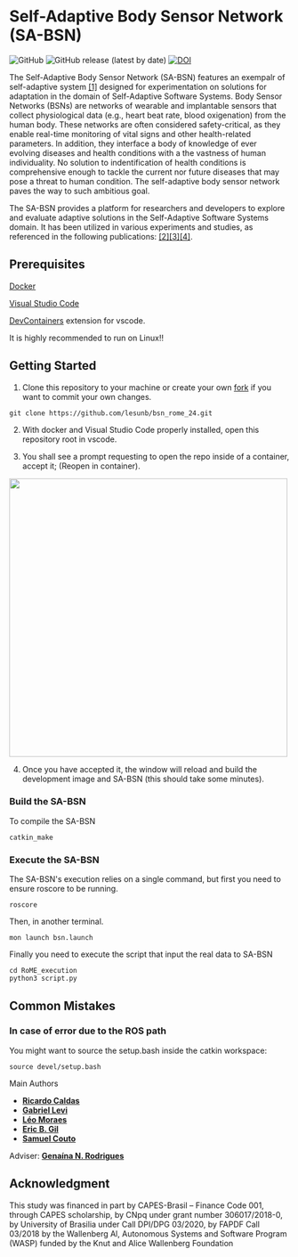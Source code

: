 # Self-Adaptive Body Sensor Network (SA-BSN)

![GitHub](https://img.shields.io/github/license/lesunb/bsn) ![GitHub release (latest by date)](https://img.shields.io/github/v/release/lesunb/bsn) [![DOI](https://zenodo.org/badge/233956479.svg)](https://zenodo.org/badge/latestdoi/233956479)

The Self-Adaptive Body Sensor Network (SA-BSN) features an exempalr of self-adaptive system [[1]](https://doi.org/10.1109/SEAMS51251.2021.00037) designed for experimentation on solutions for adaptation in the domain of Self-Adaptive Software Systems. Body Sensor Networks (BSNs) are networks of wearable and implantable sensors that collect physiological data (e.g., heart beat rate, blood oxigenation) from the human body. These networks are often considered safety-critical, as they enable real-time monitoring of vital signs and other health-related parameters. In addition, they interface a body of knowledge of ever evolving diseases and health conditions with a the vastness of human individuality. No solution to indentification of health conditions is comprehensive enough to tackle the current nor future diseases that may pose a threat to human condition. The self-adaptive body sensor network paves the way to such ambitious goal.

The SA-BSN provides a platform for researchers and developers to explore and evaluate adaptive solutions in the Self-Adaptive Software Systems domain. It has been utilized in various experiments and studies, as referenced in the following publications: [[2]](https://doi.org/10.1145/3194133.3194147)[[3]](https://doi.org/10.1109/SEAMS.2019.00020)[[4]](https://doi.org/10.1145/3387939.3391595).

## Prerequisites

[Docker](https://docs.docker.com/get-docker/)

[Visual Studio Code](https://code.visualstudio.com/)

[DevContainers](https://marketplace.visualstudio.com/items?itemName=ms-vscode-remote.remote-containers) extension for vscode.

It is highly recommended to run on Linux!!

## Getting Started

1. Clone this repository to your machine or create your own [fork](https://docs.github.com/pull-requests/collaborating-with-pull-requests/working-with-forks/fork-a-repo) if you want to commit your own changes.

```
git clone https://github.com/lesunb/bsn_rome_24.git
```

2. With docker and Visual Studio Code properly installed, open this repository root in vscode.

3. You shall see a prompt requesting to open the repo inside of a container, accept it; (Reopen in container).

<img src="https://user-images.githubusercontent.com/12820045/200204482-808e8885-e511-44a5-9db4-778ed161913b.png" width="500">

4. Once you have accepted it, the window will reload and build the development image and SA-BSN (this should take some minutes).

### Build the SA-BSN

To compile the SA-BSN

```
catkin_make
```

### Execute the SA-BSN

The SA-BSN's execution relies on a single command, but first you need to ensure roscore to be running.

```
roscore
```

Then, in another terminal.

```
mon launch bsn.launch
```

Finally you need to execute the script that input the real data to SA-BSN

```
cd RoME_execution
python3 script.py
```

## Common Mistakes

### In case of error due to the ROS path

You might want to source the setup.bash inside the catkin workspace:
```
source devel/setup.bash
```

Main Authors

* [**Ricardo Caldas**](https://rdinizcal.github.io/)
* [**Gabriel Levi**](https://github.com/gabrielevi10)
* [**Léo Moraes**](https://github.com/leooleo)  
* [**Eric B. Gil**](https://github.com/ericbg27)
* [**Samuel Couto**](https://github.com/SCouto97)

Adviser: [**Genaína N. Rodrigues**](https://genaina.github.io/)

## Acknowledgment

This study was financed in part by CAPES-Brasil – Finance Code 001, through CAPES scholarship, by CNpq under grant number 306017/2018-0, by University of Brasilia under Call DPI/DPG 03/2020, by FAPDF Call 03/2018 by the Wallenberg Al, Autonomous Systems and Software Program (WASP) funded by the Knut and Alice Wallenberg Foundation
